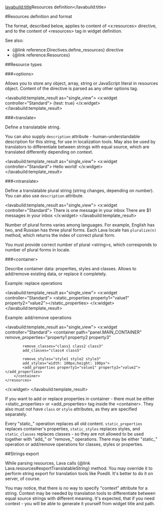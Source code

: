 <lavabuild:title>Resources definition</lavabuild:title>

#Resources definition and format

The format, described below, applies to content of &lt;x:resources&gt; directive, and to the content of &lt;resources&gt;
tag in widget definition.

See also:
- {@link reference:Directives.define_resources} directive
- {@link reference:Resources}

##Resource types

###&lt;options&gt;

Allows you to store any object, array, string or JavaScript literal in resources object.
Content of the directive is parsed as any other options tag.

<lavabuild:template_result as="single_view">
<x:widget controller="Standard">
	<resources locale="default">
		<options path="DATA">{test: true}</options>
	</resources>
</x:widget>
</lavabuild:template_result>

###&lt;translate&gt;

Define a translatable string.

You can also supply `description` attribute - human-understandable description for this string,
for use in localization tools. May also be used by translators to differentiate between strings with equal source,
which are translated differently depending on context.

<lavabuild:template_result as="single_view">
<x:widget controller="Standard">
	<resources locale="default">
		<translate path="HELLO_STRING" description="Standard hello world message">
			Hello world!
		</translate>
	</resources>
</x:widget>
</lavabuild:template_result>

###&lt;ntranslate&gt;

Define a translatable plural string (string changes, depending on number).
You can also use `description` attribute.

<lavabuild:template_result as="single_view">
<x:widget controller="Standard">
	<resources locale="default">
		<ntranslate path="MESSAGES_STRING" description="Test string">
			<string>There is one message in your inbox</string>
			<string>There are $1 messages in your inbox</string>
		</ntranslate>
	</resources>
</x:widget>
</lavabuild:template_result>

Number of plural forms varies among languages. For example, English has two, and Russian has three plural forms.
Each Lava locale has `pluralize(n)` method, which returns the index of correct plural form.

You must provide correct number of plural &lt;string&gt;s, which corresponds to number of plural forms in locale.

###&lt;container&gt;

Describe container data: properties, styles and classes. Allows to add/remove existing data, or replace it completely.

Example: replace operations

<lavabuild:template_result as="single_view">
<x:widget controller="Standard">
	<resources locale="default">
		<container path="panel.MAIN_CONTAINER"
			static_classes="class1 class2"
			static_styles="background-color: green">
			<static_properties property1="value1" property2="value2"></static_properties>
		</container>
	</resources>
</x:widget>
</lavabuild:template_result>

Example: add/remove operations

<lavabuild:template_result as="single_view">
<x:widget controller="Standard">
	<resources locale="default">
		<container path="panel.MAIN_CONTAINER"
			remove_properties="property1 property2 property3"

			remove_classes="class1 class2 class3"
			add_classes="class4 class5"

			remove_styles="style1 style2 style3"
			add_styles="width: 100px;height: 100px">
			<add_properties property1="value1" property2="value2"></add_properties>
		</container>
	</resources>
</x:widget>
</lavabuild:template_result>

If you want to add or replace properties in container - there must be either &lt;static_properties&gt; or
&lt;add_properties&gt; tag inside the &lt;container&gt;. They also must not have `class` or `style`
attributes, as they are specified separately.

Every "static_" operation replaces all old content. `static_properties` replaces container's properties,
`static_styles` replaces styles, and `static_classes` replaces classes - so they are not allowed to be used together
with "add_" or "remove_" operations. There may be either "static_" operation or add/remove operations for classes,
styles or properties.

##Strings export

While parsing resources, Lava calls {@link Lava.resources#exportTranslatableString} method. 
You may override it to perform string export for translation tools like Poedit. It's better to do it on server, of course.

You may notice, that there is no way to specify "context" attribute for a string. Context may be needed by translation tools
to differentiate between equal source strings with different meaning. It's expected, that if you need context - you
will be able to generate it yourself from widget title and path.